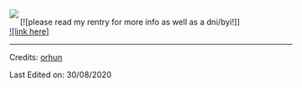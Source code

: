 <img align="left" src="https://orhun.dev/img/crow.png">

[![please read my rentry for more info as well as a dni/byi!]]  
[![link here]]([https://twitter.com/orhunp_](https://rentry.co/mvdkips))  

-----
Credits: [orhun](https://github.com/orhun)

Last Edited on: 30/08/2020
